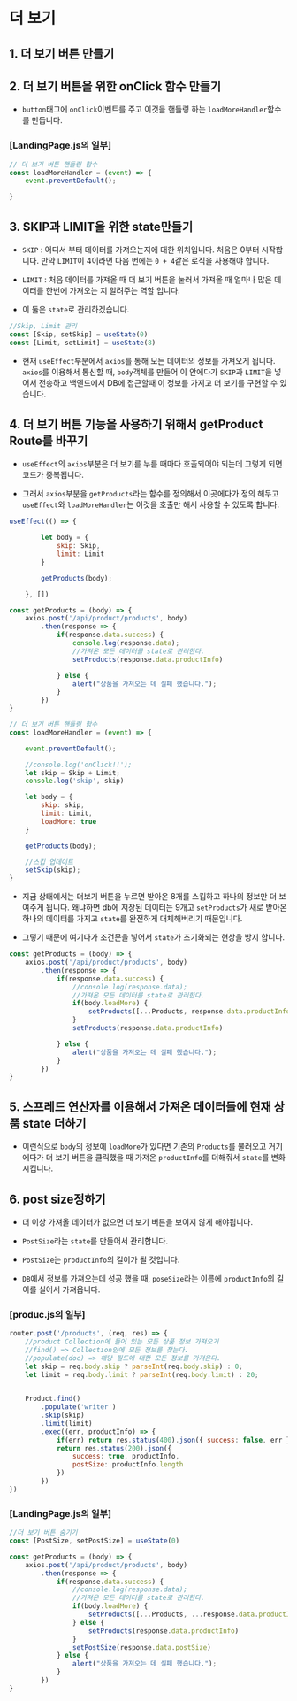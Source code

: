 # 더 보기

## 1. 더 보기 버튼 만들기

## 2. 더 보기 버튼을 위한 onClick 함수 만들기
- `button`태그에 `onClick`이벤트를 주고 이것을 핸들링 하는 `loadMoreHandler`함수를 만듭니다.
### [LandingPage.js의 일부]
```js
// 더 보기 버튼 핸들링 함수
const loadMoreHandler = (event) => {
    event.preventDefault();

}
```
## 3. SKIP과 LIMIT을 위한 state만들기
- `SKIP` : 어디서 부터 데이터를 가져오는지에 대한 위치입니다. 처음은 0부터 시작합니다. 만약 `LIMIT`이 4이라면 다음 번에는 `0 + 4`같은 로직을 사용해야 합니다.
- `LIMIT` : 처음 데이터를 가져올 때 더 보기 버튼을 눌러서 가져올 때 얼마나 많은 데이터를 한번에 가져오는 지 알려주는 역할 입니다.

- 이 둘은 `state`로 관리하겠습니다.
```js
//Skip, Limit 관리
const [Skip, setSkip] = useState(0)
const [Limit, setLimit] = useState(8)
```
- 현재 `useEffect`부분에서 `axios`를 통해 모든 데이터의 정보를 가져오게 됩니다. `axios`를 이용해서 통신할 때, `body`객체를 만들어 이 안에다가 `SKIP`과 `LIMIT`을 넣어서 전송하고 백엔드에서 DB에 접근할때 이 정보를 가지고 더 보기를 구현할 수 있습니다.

## 4. 더 보기 버튼 기능을 사용하기 위해서 getProduct Route를 바꾸기
- `useEffect`의 `axios`부분은 더 보기를 누를 때마다 호출되어야 되는데 그렇게 되면 코드가 중복됩니다.

- 그래서 `axios`부분을 `getProducts`라는 함수를 정의해서 이곳에다가 정의 해두고 `useEffect`와 `loadMoreHandler`는 이것을 호출만 해서 사용할 수 있도록 합니다.

```js
useEffect(() => {

        let body = {
            skip: Skip,
            limit: Limit
        }

        getProducts(body);

    }, [])

const getProducts = (body) => {
    axios.post('/api/product/products', body)
        .then(response => {
            if(response.data.success) {
                console.log(response.data);
                //가져온 모든 데이터를 state로 관리한다.
                setProducts(response.data.productInfo)

            } else {
                alert("상품을 가져오는 데 실패 했습니다.");
            }
        })
}

// 더 보기 버튼 핸들링 함수
const loadMoreHandler = (event) => {

    event.preventDefault();

    //console.log('onClick!!');
    let skip = Skip + Limit;
    console.log('skip', skip)

    let body = {
        skip: skip,
        limit: Limit,
        loadMore: true
    }

    getProducts(body);

    //스킵 업데이트
    setSkip(skip);
}
```
- 지금 상태에서는 더보기 버튼을 누르면 받아온 8개를 스킵하고 하나의 정보만 더 보여주게 됩니다. 왜냐하면 db에 저장된 데이터는 9개고 `setProducts`가 새로 받아온 하나의 데이터를 가지고 `state`를 완전하게 대체해버리기 때문입니다.

- 그렇기 때문에 여기다가 조건문을 넣어서 `state`가 초기화되는 현상을 방지 합니다.

```js
const getProducts = (body) => {
    axios.post('/api/product/products', body)
        .then(response => {
            if(response.data.success) {
                //console.log(response.data);
                //가져온 모든 데이터를 state로 관리한다.
                if(body.loadMore) {
                    setProducts([...Products, response.data.productInfo])
                }
                setProducts(response.data.productInfo)

            } else {
                alert("상품을 가져오는 데 실패 했습니다.");
            }
        })
}
```


## 5. 스프레드 연산자를 이용해서 가져온 데이터들에 현재 상품 state 더하기

- 이런식으로 `body`의 정보에 `loadMore`가 있다면 기존의 `Products`를 불러오고 거기에다가 더 보기 버튼을 클릭했을 때 가져온 `productInfo`를 더해줘서 `state`를 변화시킵니다.

## 6. post size정하기

- 더 이상 가져올 데이터가 없으면 더 보기 버튼을 보이지 않게 해야됩니다.

- `PostSize`라는 `state`를 만들어서 관리합니다.

- `PostSize`는 `productInfo`의 길이가 될 것입니다.

- `DB`에서 정보를 가져오는데 성공 했을 때, `poseSize`라는 이름에 `productInfo`의 길이를 실어서 가져옵니다.

### [produc.js의 일부]
```js
router.post('/products', (req, res) => {
    //product Collection에 들어 있는 모든 상품 정보 가져오기
    //find() => Collection안에 모든 정보를 찾는다.
    //populate(doc) => 해당 필드에 대한 모든 정보를 가져온다.
    let skip = req.body.skip ? parseInt(req.body.skip) : 0;
    let limit = req.body.limit ? parseInt(req.body.limit) : 20;
    

    Product.find()
        .populate('writer')
        .skip(skip)
        .limit(limit)
        .exec((err, productInfo) => {
            if(err) return res.status(400).json({ success: false, err })
            return res.status(200).json({ 
                success: true, productInfo,
                postSize: productInfo.length
            })
        })
})
```

### [LandingPage.js의 일부]
```js
//더 보기 버튼 숨기기
const [PostSize, setPostSize] = useState(0)

const getProducts = (body) => {
    axios.post('/api/product/products', body)
        .then(response => {
            if(response.data.success) {
                //console.log(response.data);
                //가져온 모든 데이터를 state로 관리한다.
                if(body.loadMore) {
                    setProducts([...Products, ...response.data.productInfo])
                } else {
                    setProducts(response.data.productInfo)
                }
                setPostSize(response.data.postSize)
            } else {
                alert("상품을 가져오는 데 실패 했습니다.");
            }
        })
}
```